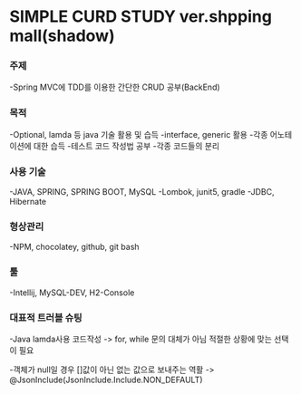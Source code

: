 SIMPLE CURD STUDY ver.shpping mall(shadow)
=================================

### 주제

-Spring MVC에 TDD를 이용한 간단한 CRUD 공부(BackEnd)

### 목적

-Optional, lamda 등 java 기술 활용 및 습득
-interface, generic 활용
-각종 어노테이션에 대한 습득
-테스트 코드 작성법 공부
-각종 코드들의 분리

### 사용 기술

-JAVA, SPRING, SPRING BOOT, MySQL
-Lombok, junit5, gradle
-JDBC, Hibernate

### 형상관리

-NPM, chocolatey, github, git bash

### 툴

-Intellij, MySQL-DEV, H2-Console

### 대표적 트러블 슈팅
-Java lamda사용 코드작성 -> for, while 문의 대체가 아님 적절한 상황에 맞는 선택이 필요

-객체가 null일 경우 []값이 아닌 없는 값으로 보내주는 역활 -> @JsonInclude(JsonInclude.Include.NON_DEFAULT)